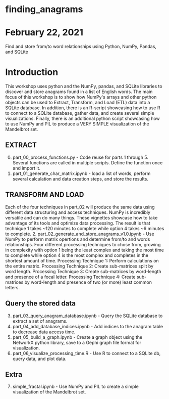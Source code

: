 # finding_anagrams
# February 22, 2021
Find and store from/to word relationships using Python, NumPy, Pandas, and SQLite

# Introduction
This workshop uses python and the NumPy, pandas, and SQLite libraries to discover and store anagrams found in a list of English words. The main focus of this workshop is to show how NumPy's arrays and other python objects can be used to Extract, Transform, and Load (ETL) data into a SQLite database. In addition, there is an R-script showcasing how to use R to connect to a SQLite database, gather data, and create several simple visualizations. Finally, there is an additional python script showcasing how to use NumPy and PIL to produce a VERY SIMPLE visualization of the Mandelbrot set. 

## EXTRACT
0. part_00_process_functions.py - Code reuse for parts 1 through 5.
Several functions are called in multiple scripts. Define the function once and import it.
1. part_01_generate_char_matrix.ipynb - load a list of words, perform several calculation and data creation steps, and store the results.
## TRANSFORM AND LOAD
Each of the four techniques in part_02 will produce the same data using different data structuring and access techniques. NumPy is incredibly versatile and can do many things. These vignettes showcase how to take advantage of its tools and optimize data processing. The result is that technique 1 takes ~120 minutes to complete while option 4 takes ~6 minutes to complete. 
2. part_02_generate_and_store_anagrams_v1.0.ipynb - Use NumPy to perform matrix opertions and determine from/to and words relationships. Four different processing techniques to chose from, growing in complexity with option 1 being the least complex and taking the most time to complete while option 4 is the most complex and completes in the shortest amount of time. 
Processing Technique 1: Perform calculations on the entire matrix.
Processing Technique 2: Create sub-matrices split by word length.
Processing Technique 3: Create sub-matrices by word-length and presence of a focal letter.
Processing Technique 4: Create sub-matrices by word-length and presence of two (or more) least common letters.
## Query the stored data
3. part_03_query_anagram_database.ipynb - Query the SQLite database to extract a set of anagrams.
4. part_04_add_database_indices.ipynb - Add indices to the anagram table to decrease data access time.
5. part_05_build_a_graph.ipynb - Create a graph object using the NetworkX python library, save to a Gephi graph file format for visualization.
6. part_06_visualize_processing_time.R - Use R to connect to a SQLite db, query data, and plot data.
## Extra
7. simple_fractal.ipynb - Use NumPy and PIL to create a simple visualization of the Mandelbrot set.
